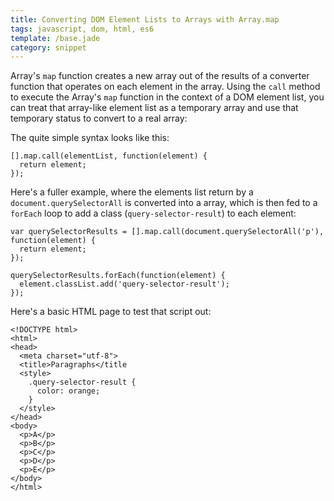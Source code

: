 ```yaml
---
title: Converting DOM Element Lists to Arrays with Array.map
tags: javascript, dom, html, es6
template: /base.jade
category: snippet
---
```


Array's `map` function creates a new array out of the results of a converter function that operates on each element in the array. Using the `call` method to execute the Array's `map` function in the context of a DOM element list, you can treat that array-like element list as a temporary array and use that temporary status to convert to a real array:

The quite simple syntax looks like this:

```
[].map.call(elementList, function(element) {
  return element;
});
```

Here's a fuller example, where the elements list return by a `document.querySelectorAll` is converted into a array, which is then fed to a `forEach` loop to add a class (`query-selector-result`) to each element:

```
var querySelectorResults = [].map.call(document.querySelectorAll('p'), function(element) {
  return element;
});

querySelectorResults.forEach(function(element) {
  element.classList.add('query-selector-result');
});
```

Here's a basic HTML page to test that script out:

```
<!DOCTYPE html>
<html>
<head>
  <meta charset="utf-8">
  <title>Paragraphs</title
  <style>
    .query-selector-result {
      color: orange;
    }
  </style>
</head>
<body>
  <p>A</p>
  <p>B</p>
  <p>C</p>
  <p>D</p>
  <p>E</p>
</body>
</html>
```
